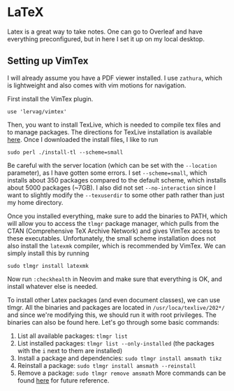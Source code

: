  # LaTeX 
Latex is a great way to take notes. One can go to Overleaf and have everything preconfigured, but in here I set it up on my local desktop. 


## Setting up VimTex

I will already assume you have a PDF viewer installed. I use `zathura`, which is lightweight and also comes with vim motions for navigation. 

First install the VimTex plugin. 

```
use 'lervag/vimtex'
```
Then, you want to install TexLive, which is needed to compile tex files and to manage packages. The directions for TexLive installation is available [here](https://tug.org/texlive/quickinstall.html). Once I downloaded the install files, I like to run  
```
sudo perl ./install-tl --scheme=small
```
Be careful with the server location (which can be set with the `--location` parameter), as I have gotten some errors. I set `--scheme=small`, which installs about 350 packages compared to the default scheme, which installs about 5000 packages (~7GB). I also did not set `--no-interaction` since I want to slightly modify the `--texuserdir` to some other path rather than just my home directory. 

Once you installed everything, make sure to add the binaries to PATH, which will allow you to access the `tlmgr` package manager, which pulls from the CTAN (Comprehensive TeX Archive Network) and gives VimTex access to these executables. Unfortunately, the small scheme installation does not also install the `latexmk` compiler, which is recommended by VimTex. We can simply install this by running 
```
sudo tlmgr install latexmk
```
Now run `:checkhealth` in Neovim and make sure that everything is OK, and install whatever else is needed. 


To install other Latex packages (and even document classes), we can use tlmgr. All the binaries and packages are located in `/usr/loca/texlive/202*/` and since we're modifying this, we should run it with root privileges. The binaries can also be found here. Let's go through some basic commands: 
1. List all available packages: `tlmgr list` 
2. List installed packages: `tlmgr list --only-installed` (the packages with the `i` next to them are installed)
3. Install a package and dependencies: `sudo tlmgr install amsmath tikz`
4. Reinstall a package: `sudo tlmgr install amsmath --reinstall` 
5. Remove a package: `sudo tlmgr remove amsmath` 
More commands can be found [here](http://tug.ctan.org/info/tlmgrbasics/doc/tlmgr.pdf) for future reference. 

